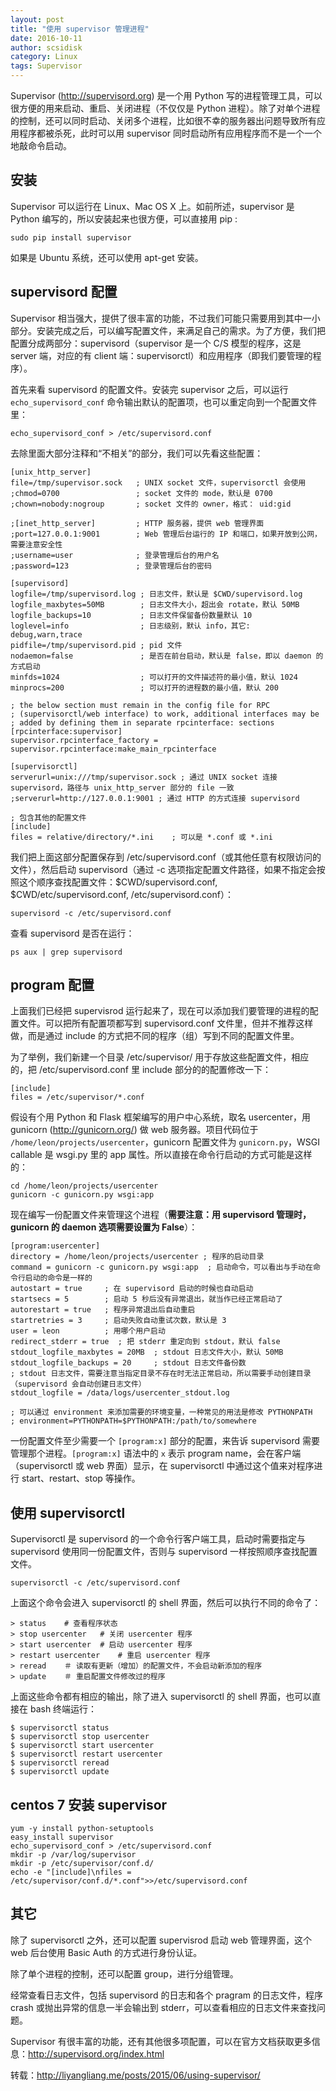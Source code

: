 ```yaml
---
layout: post
title: "使用 supervisor 管理进程"
date: 2016-10-11
author: scsidisk
category: Linux
tags: Supervisor
---
```


Supervisor (<http://supervisord.org>) 是一个用 Python 写的进程管理工具，可以很方便的用来启动、重启、关闭进程（不仅仅是 Python 进程）。除了对单个进程的控制，还可以同时启动、关闭多个进程，比如很不幸的服务器出问题导致所有应用程序都被杀死，此时可以用 supervisor 同时启动所有应用程序而不是一个一个地敲命令启动。

安装
----

Supervisor 可以运行在 Linux、Mac OS X 上。如前所述，supervisor 是 Python 编写的，所以安装起来也很方便，可以直接用 pip :

    sudo pip install supervisor

如果是 Ubuntu 系统，还可以使用 apt-get 安装。

supervisord 配置
----------------

Supervisor 相当强大，提供了很丰富的功能，不过我们可能只需要用到其中一小部分。安装完成之后，可以编写配置文件，来满足自己的需求。为了方便，我们把配置分成两部分：supervisord（supervisor 是一个 C/S 模型的程序，这是 server 端，对应的有 client 端：supervisorctl）和应用程序（即我们要管理的程序）。

首先来看 supervisord 的配置文件。安装完 supervisor 之后，可以运行`echo_supervisord_conf` 命令输出默认的配置项，也可以重定向到一个配置文件里：

    echo_supervisord_conf > /etc/supervisord.conf

去除里面大部分注释和“不相关”的部分，我们可以先看这些配置：

    [unix_http_server]
    file=/tmp/supervisor.sock   ; UNIX socket 文件，supervisorctl 会使用
    ;chmod=0700                 ; socket 文件的 mode，默认是 0700
    ;chown=nobody:nogroup       ; socket 文件的 owner，格式： uid:gid

    ;[inet_http_server]         ; HTTP 服务器，提供 web 管理界面
    ;port=127.0.0.1:9001        ; Web 管理后台运行的 IP 和端口，如果开放到公网，需要注意安全性
    ;username=user              ; 登录管理后台的用户名
    ;password=123               ; 登录管理后台的密码

    [supervisord]
    logfile=/tmp/supervisord.log ; 日志文件，默认是 $CWD/supervisord.log
    logfile_maxbytes=50MB        ; 日志文件大小，超出会 rotate，默认 50MB
    logfile_backups=10           ; 日志文件保留备份数量默认 10
    loglevel=info                ; 日志级别，默认 info，其它: debug,warn,trace
    pidfile=/tmp/supervisord.pid ; pid 文件
    nodaemon=false               ; 是否在前台启动，默认是 false，即以 daemon 的方式启动
    minfds=1024                  ; 可以打开的文件描述符的最小值，默认 1024
    minprocs=200                 ; 可以打开的进程数的最小值，默认 200

    ; the below section must remain in the config file for RPC
    ; (supervisorctl/web interface) to work, additional interfaces may be
    ; added by defining them in separate rpcinterface: sections
    [rpcinterface:supervisor]
    supervisor.rpcinterface_factory = supervisor.rpcinterface:make_main_rpcinterface

    [supervisorctl]
    serverurl=unix:///tmp/supervisor.sock ; 通过 UNIX socket 连接 supervisord，路径与 unix_http_server 部分的 file 一致
    ;serverurl=http://127.0.0.1:9001 ; 通过 HTTP 的方式连接 supervisord

    ; 包含其他的配置文件
    [include]
    files = relative/directory/*.ini    ; 可以是 *.conf 或 *.ini

我们把上面这部分配置保存到 /etc/supervisord.conf（或其他任意有权限访问的文件），然后启动 supervisord（通过 -c 选项指定配置文件路径，如果不指定会按照这个顺序查找配置文件：\$CWD/supervisord.conf, \$CWD/etc/supervisord.conf, /etc/supervisord.conf）：

    supervisord -c /etc/supervisord.conf

查看 supervisord 是否在运行：

    ps aux | grep supervisord

program 配置
------------

上面我们已经把 supervisrod 运行起来了，现在可以添加我们要管理的进程的配置文件。可以把所有配置项都写到 supervisord.conf 文件里，但并不推荐这样做，而是通过 include 的方式把不同的程序（组）写到不同的配置文件里。

为了举例，我们新建一个目录 /etc/supervisor/ 用于存放这些配置文件，相应的，把 /etc/supervisord.conf 里 include 部分的的配置修改一下：

    [include]
    files = /etc/supervisor/*.conf

假设有个用 Python 和 Flask 框架编写的用户中心系统，取名 usercenter，用 gunicorn (<http://gunicorn.org/>) 做 web 服务器。项目代码位于 `/home/leon/projects/usercenter`，gunicorn 配置文件为 `gunicorn.py`，WSGI callable 是 wsgi.py 里的 app 属性。所以直接在命令行启动的方式可能是这样的：

    cd /home/leon/projects/usercenter
    gunicorn -c gunicorn.py wsgi:app

现在编写一份配置文件来管理这个进程（**需要注意：用 supervisord 管理时，gunicorn 的 daemon 选项需要设置为 False**）：

    [program:usercenter]
    directory = /home/leon/projects/usercenter ; 程序的启动目录
    command = gunicorn -c gunicorn.py wsgi:app  ; 启动命令，可以看出与手动在命令行启动的命令是一样的
    autostart = true     ; 在 supervisord 启动的时候也自动启动
    startsecs = 5        ; 启动 5 秒后没有异常退出，就当作已经正常启动了
    autorestart = true   ; 程序异常退出后自动重启
    startretries = 3     ; 启动失败自动重试次数，默认是 3
    user = leon          ; 用哪个用户启动
    redirect_stderr = true  ; 把 stderr 重定向到 stdout，默认 false
    stdout_logfile_maxbytes = 20MB  ; stdout 日志文件大小，默认 50MB
    stdout_logfile_backups = 20     ; stdout 日志文件备份数
    ; stdout 日志文件，需要注意当指定目录不存在时无法正常启动，所以需要手动创建目录（supervisord 会自动创建日志文件）
    stdout_logfile = /data/logs/usercenter_stdout.log

    ; 可以通过 environment 来添加需要的环境变量，一种常见的用法是修改 PYTHONPATH
    ; environment=PYTHONPATH=$PYTHONPATH:/path/to/somewhere

一份配置文件至少需要一个 `[program:x]` 部分的配置，来告诉 supervisord 需要管理那个进程。`[program:x]` 语法中的 `x` 表示 program name，会在客户端（supervisorctl 或 web 界面）显示，在 supervisorctl 中通过这个值来对程序进行 start、restart、stop 等操作。

使用 supervisorctl
------------------

Supervisorctl 是 supervisord 的一个命令行客户端工具，启动时需要指定与 supervisord 使用同一份配置文件，否则与 supervisord 一样按照顺序查找配置文件。

    supervisorctl -c /etc/supervisord.conf

上面这个命令会进入 supervisorctl 的 shell 界面，然后可以执行不同的命令了：

    > status    # 查看程序状态
    > stop usercenter   # 关闭 usercenter 程序
    > start usercenter  # 启动 usercenter 程序
    > restart usercenter    # 重启 usercenter 程序
    > reread    ＃ 读取有更新（增加）的配置文件，不会启动新添加的程序
    > update    ＃ 重启配置文件修改过的程序

上面这些命令都有相应的输出，除了进入 supervisorctl 的 shell 界面，也可以直接在 bash 终端运行：

    $ supervisorctl status
    $ supervisorctl stop usercenter
    $ supervisorctl start usercenter
    $ supervisorctl restart usercenter
    $ supervisorctl reread
    $ supervisorctl update

centos 7 安装 supervisor
------------------------

    yum -y install python-setuptools
    easy_install supervisor
    echo_supervisord_conf > /etc/supervisord.conf
    mkdir -p /var/log/supervisor
    mkdir -p /etc/supervisor/conf.d/
    echo -e "[include]\nfiles = /etc/supervisor/conf.d/*.conf">>/etc/supervisord.conf

其它
----

除了 supervisorctl 之外，还可以配置 supervisrod 启动 web 管理界面，这个 web 后台使用 Basic Auth 的方式进行身份认证。

除了单个进程的控制，还可以配置 group，进行分组管理。

经常查看日志文件，包括 supervisord 的日志和各个 pragram 的日志文件，程序 crash 或抛出异常的信息一半会输出到 stderr，可以查看相应的日志文件来查找问题。

Supervisor 有很丰富的功能，还有其他很多项配置，可以在官方文档获取更多信息：<http://supervisord.org/index.html>

转载：http://liyangliang.me/posts/2015/06/using-supervisor/